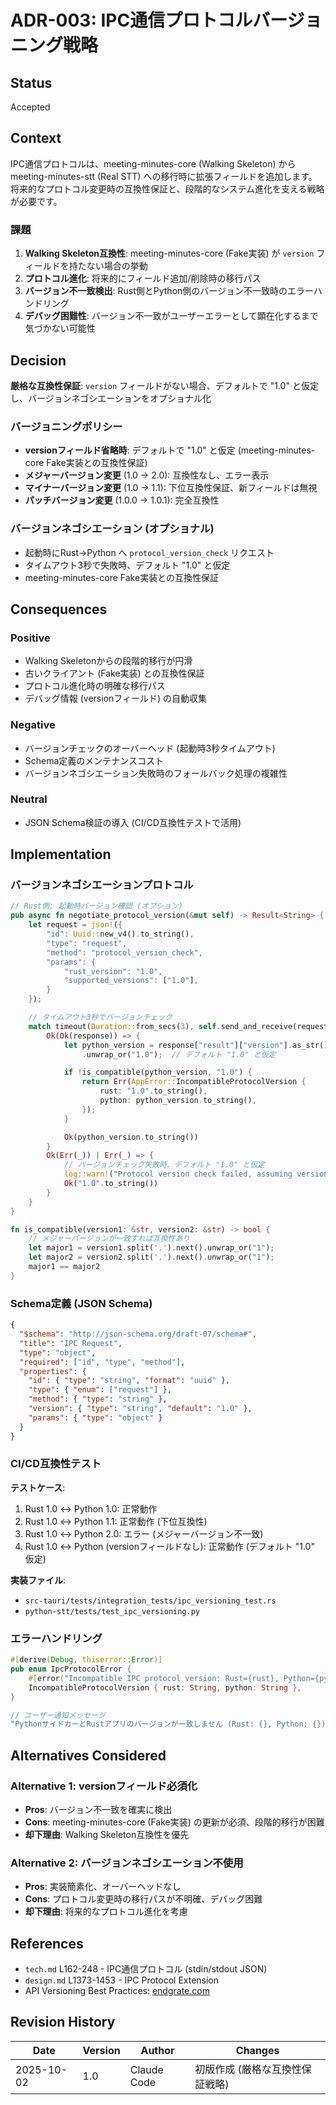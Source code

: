 # ADR-003: IPC通信プロトコルバージョニング戦略

## Status
Accepted

## Context
IPC通信プロトコルは、meeting-minutes-core (Walking Skeleton) からmeeting-minutes-stt (Real STT) への移行時に拡張フィールドを追加します。将来的なプロトコル変更時の互換性保証と、段階的なシステム進化を支える戦略が必要です。

### 課題

1. **Walking Skeleton互換性**: meeting-minutes-core (Fake実装) が `version` フィールドを持たない場合の挙動
2. **プロトコル進化**: 将来的にフィールド追加/削除時の移行パス
3. **バージョン不一致検出**: Rust側とPython側のバージョン不一致時のエラーハンドリング
4. **デバッグ困難性**: バージョン不一致がユーザーエラーとして顕在化するまで気づかない可能性

## Decision
**厳格な互換性保証**: `version` フィールドがない場合、デフォルトで "1.0" と仮定し、バージョンネゴシエーションをオプショナル化

### バージョニングポリシー
- **versionフィールド省略時**: デフォルトで "1.0" と仮定 (meeting-minutes-core Fake実装との互換性保証)
- **メジャーバージョン変更** (1.0 → 2.0): 互換性なし、エラー表示
- **マイナーバージョン変更** (1.0 → 1.1): 下位互換性保証、新フィールドは無視
- **パッチバージョン変更** (1.0.0 → 1.0.1): 完全互換性

### バージョンネゴシエーション (オプショナル)
- 起動時にRust→Python へ `protocol_version_check` リクエスト
- タイムアウト3秒で失敗時、デフォルト "1.0" と仮定
- meeting-minutes-core Fake実装との互換性保証

## Consequences

### Positive
- Walking Skeletonからの段階的移行が円滑
- 古いクライアント (Fake実装) との互換性保証
- プロトコル進化時の明確な移行パス
- デバッグ情報 (versionフィールド) の自動収集

### Negative
- バージョンチェックのオーバーヘッド (起動時3秒タイムアウト)
- Schema定義のメンテナンスコスト
- バージョンネゴシエーション失敗時のフォールバック処理の複雑性

### Neutral
- JSON Schema検証の導入 (CI/CD互換性テストで活用)

## Implementation

### バージョンネゴシエーションプロトコル

```rust
// Rust側: 起動時バージョン確認 (オプション)
pub async fn negotiate_protocol_version(&mut self) -> Result<String> {
    let request = json!({
        "id": Uuid::new_v4().to_string(),
        "type": "request",
        "method": "protocol_version_check",
        "params": {
            "rust_version": "1.0",
            "supported_versions": ["1.0"],
        }
    });

    // タイムアウト3秒でバージョンチェック
    match timeout(Duration::from_secs(3), self.send_and_receive(request)).await {
        Ok(Ok(response)) => {
            let python_version = response["result"]["version"].as_str()
                .unwrap_or("1.0");  // デフォルト "1.0" と仮定

            if !is_compatible(python_version, "1.0") {
                return Err(AppError::IncompatibleProtocolVersion {
                    rust: "1.0".to_string(),
                    python: python_version.to_string(),
                });
            }

            Ok(python_version.to_string())
        }
        Ok(Err(_)) | Err(_) => {
            // バージョンチェック失敗時、デフォルト "1.0" と仮定
            log::warn!("Protocol version check failed, assuming version 1.0");
            Ok("1.0".to_string())
        }
    }
}

fn is_compatible(version1: &str, version2: &str) -> bool {
    // メジャーバージョンが一致すれば互換性あり
    let major1 = version1.split('.').next().unwrap_or("1");
    let major2 = version2.split('.').next().unwrap_or("1");
    major1 == major2
}
```

### Schema定義 (JSON Schema)

```json
{
  "$schema": "http://json-schema.org/draft-07/schema#",
  "title": "IPC Request",
  "type": "object",
  "required": ["id", "type", "method"],
  "properties": {
    "id": { "type": "string", "format": "uuid" },
    "type": { "enum": ["request"] },
    "method": { "type": "string" },
    "version": { "type": "string", "default": "1.0" },
    "params": { "type": "object" }
  }
}
```

### CI/CD互換性テスト

**テストケース**:
1. Rust 1.0 ↔ Python 1.0: 正常動作
2. Rust 1.0 ↔ Python 1.1: 正常動作 (下位互換性)
3. Rust 1.0 ↔ Python 2.0: エラー (メジャーバージョン不一致)
4. Rust 1.0 ↔ Python (versionフィールドなし): 正常動作 (デフォルト "1.0" 仮定)

**実装ファイル**:
- `src-tauri/tests/integration_tests/ipc_versioning_test.rs`
- `python-stt/tests/test_ipc_versioning.py`

### エラーハンドリング

```rust
#[derive(Debug, thiserror::Error)]
pub enum IpcProtocolError {
    #[error("Incompatible IPC protocol version: Rust={rust}, Python={python}")]
    IncompatibleProtocolVersion { rust: String, python: String },
}

// ユーザー通知メッセージ
"PythonサイドカーとRustアプリのバージョンが一致しません (Rust: {}, Python: {})。アプリを再インストールしてください。"
```

## Alternatives Considered

### Alternative 1: versionフィールド必須化
- **Pros**: バージョン不一致を確実に検出
- **Cons**: meeting-minutes-core (Fake実装) の更新が必須、段階的移行が困難
- **却下理由**: Walking Skeleton互換性を優先

### Alternative 2: バージョンネゴシエーション不使用
- **Pros**: 実装簡素化、オーバーヘッドなし
- **Cons**: プロトコル変更時の移行パスが不明確、デバッグ困難
- **却下理由**: 将来的なプロトコル進化を考慮

## References
- `tech.md` L162-248 - IPC通信プロトコル (stdin/stdout JSON)
- `design.md` L1373-1453 - IPC Protocol Extension
- API Versioning Best Practices: [endgrate.com](https://www.endgrate.com/blog/api-versioning-best-practices)

## Revision History

| Date | Version | Author | Changes |
|------|---------|--------|---------|
| 2025-10-02 | 1.0 | Claude Code | 初版作成 (厳格な互換性保証戦略) |
